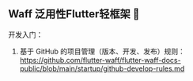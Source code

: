 ## Waff 泛用性Flutter轻框架 👋

<!--

**Here are some ideas to get you started:**

🙋‍♀️ A short introduction - what is your organization all about?
🌈 Contribution guidelines - how can the community get involved?
👩‍💻 Useful resources - where can the community find your docs? Is there anything else the community should know?
🍿 Fun facts - what does your team eat for breakfast?
🧙 Remember, you can do mighty things with the power of [Markdown](https://docs.github.com/github/writing-on-github/getting-started-with-writing-and-formatting-on-github/basic-writing-and-formatting-syntax)
-->

开发入门：

1. 基于 GitHub 的项目管理（版本、开发、发布）规则：<br>
https://github.com/flutter-waff/flutter-waff-docs-public/blob/main/startup/github-develop-rules.md


